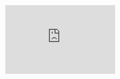 <iframe src='https://tradingeconomics.com/embed/?s=unitedkinconpriindcp&v=202410171620V20230410&h=220&w=350&ref=/united-kingdom/consumer-price-index-cpi&type=column&d1=2023-10-01&d2=2024-10-31' height='220' width='350'  frameborder='0' scrolling='no'></iframe>
